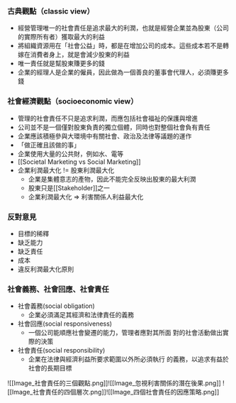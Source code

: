 ### 古典觀點（classic view）
- 經營管理唯一的社會責任是追求最大的利潤，也就是經營企業並為股東（公司 的實際所有者）獲取最大的利益
- 將組織資源用在「社會公益」時，都是在增加公司的成本。這些成本若不是轉嫁在消費者身上，就是會減少股東的利益
- 唯一責任就是幫股東賺更多的錢
- 企業的經理人是企業的僱員，因此做為一個善良的董事會代理人，必須賺更多錢 

### 社會經濟觀點（socioeconomic view）
- 管理的社會責任不只是追求利潤，而應包括社會福祉的保護與增進
- 公司並不是一個僅對股東負責的獨立個體，同時也對整個社會負有責任
- 企業應該積極參與大環境中有關社會、政治及法律等議題的運作
- 「做正確且該做的事」
- 企業使用大量的公共財，例如水、電等
- [[Societal Marketing vs Social Marketing]]
- 企業利潤最大化 != 股東利潤最大化
	- 企業是集體意志的產物，因此不能完全反映出股東的最大利潤
	- 股東只是[[Stakeholder]]之一
	- 企業利潤最大化 => 利害關係人利益最大化

### 反對意見
- 目標的稀釋
- 缺乏能力
- 缺乏責任
- 成本
- 違反利潤最大化原則

### 社會義務、社會回應、社會責任
- 社會義務(social obligation) 
	- 企業必須滿足其經濟和法律責任的義務
- 社會回應(social responsiveness) 
	- 一個公司能順應社會變遷的能力，管理者應對其所面 對的社會活動做出實際的決策 
- 社會責任(social responsibility) 
	- 企業在法律與經濟利益所要求範圍以外所必須執行 的義務，以追求有益於社會的長期目標

![[Image_社會責任的三個觀點.png]]![[Image_忽視利害關係的潛在後果.png]]
![[Image_社會責任的四個層次.png]]![[Image_四個社會責任的因應策略.png]]